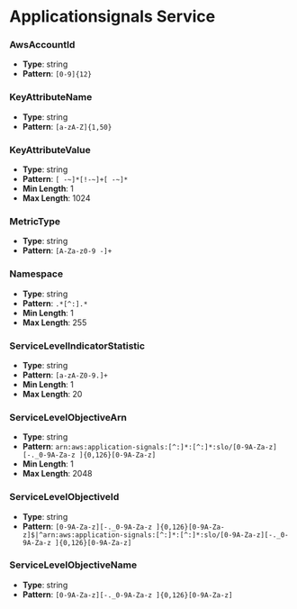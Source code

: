 # Applicationsignals Service

### AwsAccountId
- **Type**: string
- **Pattern**: `[0-9]{12}`

### KeyAttributeName
- **Type**: string
- **Pattern**: `[a-zA-Z]{1,50}`

### KeyAttributeValue
- **Type**: string
- **Pattern**: `[ -~]*[!-~]+[ -~]*`
- **Min Length**: 1
- **Max Length**: 1024

### MetricType
- **Type**: string
- **Pattern**: `[A-Za-z0-9 -]+`

### Namespace
- **Type**: string
- **Pattern**: `.*[^:].*`
- **Min Length**: 1
- **Max Length**: 255

### ServiceLevelIndicatorStatistic
- **Type**: string
- **Pattern**: `[a-zA-Z0-9.]+`
- **Min Length**: 1
- **Max Length**: 20

### ServiceLevelObjectiveArn
- **Type**: string
- **Pattern**: `arn:aws:application-signals:[^:]*:[^:]*:slo/[0-9A-Za-z][-._0-9A-Za-z ]{0,126}[0-9A-Za-z]`
- **Min Length**: 1
- **Max Length**: 2048

### ServiceLevelObjectiveId
- **Type**: string
- **Pattern**: `[0-9A-Za-z][-._0-9A-Za-z ]{0,126}[0-9A-Za-z]$|^arn:aws:application-signals:[^:]*:[^:]*:slo/[0-9A-Za-z][-._0-9A-Za-z ]{0,126}[0-9A-Za-z]`

### ServiceLevelObjectiveName
- **Type**: string
- **Pattern**: `[0-9A-Za-z][-._0-9A-Za-z ]{0,126}[0-9A-Za-z]`

